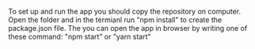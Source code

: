 To set up and run the app you should copy the repository on computer. Open the folder and in the termianl run "npm install" to create the package.json file. The you can open the app in browser by writing one of these command: "npm start" or "yarn start"
